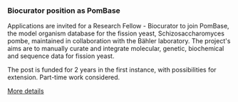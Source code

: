 ### Biocurator position as PomBase
<!-- pombase_flags: frontpage -->
<!-- newsfeed_thumbnail: pombase-logo-32x32px.png -->

Applications are invited for a Research Fellow - Biocurator to join
PomBase, the model organism database for the fission yeast,
Schizosaccharomyces pombe, maintained in collaboration with the Bähler
laboratory. The project's aims are to manually curate and integrate
molecular, genetic, biochemical and sequence data for fission yeast.

The post is funded for 2 years in the first instance, with
possibilities for extension. Part-time work considered.

[More details](https://atsv7.wcn.co.uk/search_engine/jobs.cgi?amNvZGU9MTg4MTExMCZ2dF90ZW1wbGF0ZT05NjUmb3duZXI9NTA0MTE3OCZvd25lcnR5cGU9ZmFpciZicmFuZF9pZD0wJmpvYl9yZWZfY29kZT0xODgxMTEwJnBvc3RpbmdfY29kZT0yMjQ%3D&jcode=1881110&vt_template=965&owner=5041178&ownertype=fair&brand_id=0&job_ref_code=1881110&posting_code=224)
